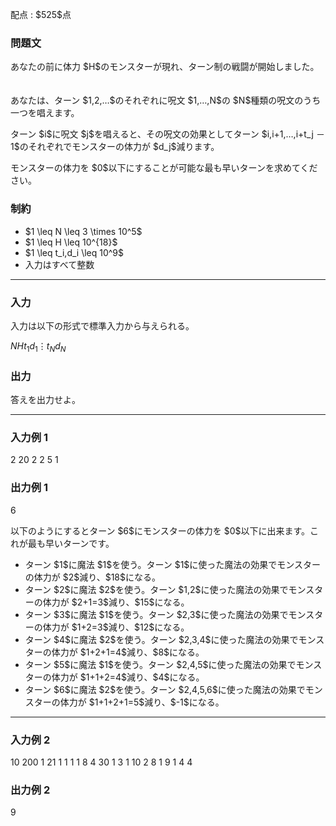 
<div>

<span>

<span>

<p>
配点 : $525$点
</p>

<div>

<section>

### **問題文**

<p>
あなたの前に体力 $H$のモンスターが現れ、ターン制の戦闘が開始しました。 　
</p>

<p>
あなたは、ターン $1,2,…$のそれぞれに呪文 $1,…,N$の $N$種類の呪文のうち一つを唱えます。　　
</p>

<p>
ターン $i$に呪文 $j$を唱えると、その呪文の効果としてターン $i,i+1,…,i+t_j －1$のそれぞれでモンスターの体力が $d_j$減ります。
</p>

<p>
モンスターの体力を $0$以下にすることが可能な最も早いターンを求めてください。
</p>

</section>

</div>

<div>

<section>

### **制約**

<ul>

<li>
$1 \leq N \leq 3 \times 10^5$
</li>

<li>
$1 \leq H \leq 10^{18}$
</li>

<li>
$1 \leq t_i,d_i \leq 10^9$
</li>

<li>
入力はすべて整数
</li>

</ul>

</section>

</div>

---

<div>

<div>

<section>

### **入力**

<p>
入力は以下の形式で標準入力から与えられる。
</p>

<div>

$N$$H$$t_1$$d_1$$\vdots$$t_N$$d_N$
</div>

</section>

</div>

<div>

<section>

### **出力**

<p>
答えを出力せよ。
</p>

</section>

</div>

</div>

---

<div>

<section>

### **入力例 1**

<div>

2 20
2 2
5 1

</div>

</section>

</div>

<div>

<section>

### **出力例 1**

<div>

6

</div>

<p>
以下のようにするとターン $6$にモンスターの体力を $0$以下に出来ます。これが最も早いターンです。
</p>

<ul>

<li>
ターン $1$に魔法 $1$を使う。ターン $1$に使った魔法の効果でモンスターの体力が $2$減り、$18$になる。
</li>

<li>
ターン $2$に魔法 $2$を使う。ターン $1,2$に使った魔法の効果でモンスターの体力が $2+1=3$減り、$15$になる。
</li>

<li>
ターン $3$に魔法 $1$を使う。ターン $2,3$に使った魔法の効果でモンスターの体力が $1+2=3$減り、$12$になる。
</li>

<li>
ターン $4$に魔法 $2$を使う。ターン $2,3,4$に使った魔法の効果でモンスターの体力が $1+2+1=4$減り、$8$になる。
</li>

<li>
ターン $5$に魔法 $1$を使う。ターン $2,4,5$に使った魔法の効果でモンスターの体力が $1+1+2=4$減り、$4$になる。
</li>

<li>
ターン $6$に魔法 $2$を使う。ターン $2,4,5,6$に使った魔法の効果でモンスターの体力が $1+1+2+1=5$減り、$-1$になる。
</li>

</ul>

</section>

</div>

---

<div>

<section>

### **入力例 2**

<div>

10 200
1 21
1 1
1 1
8 4
30 1
3 1
10 2
8 1
9 1
4 4

</div>

</section>

</div>

<div>

<section>

### **出力例 2**

<div>

9

</div>

</section>

</div>

</span>

</span>

</div>
